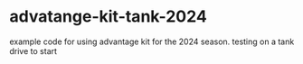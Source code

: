 # advatange-kit-tank-2024
example code for using advantage kit for the 2024 season. testing on a tank drive to start
